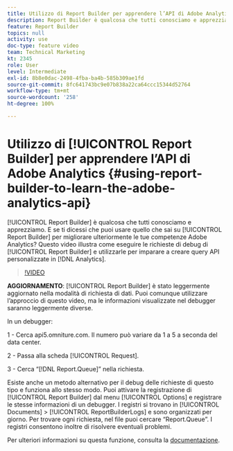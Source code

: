 ```yaml
---
title: Utilizzo di Report Builder per apprendere l’API di Adobe Analytics
description: Report Builder è qualcosa che tutti conosciamo e apprezziamo. E se ti dicessi che puoi usare quello che sai su Report Builder per migliorare ulteriormente le tue competenze Adobe Analytics? Questo video illustra come eseguire le richieste di debug di Report Builder e utilizzarle per imparare a creare query API personalizzate in Analytics.
feature: Report Builder
topics: null
activity: use
doc-type: feature video
team: Technical Marketing
kt: 2345
role: User
level: Intermediate
exl-id: 8b8e0dac-2498-4fba-ba4b-585b309ae1fd
source-git-commit: 8fc641743bc9e07b838a22ca64ccc15344d52764
workflow-type: tm+mt
source-wordcount: '258'
ht-degree: 100%

---
```


# Utilizzo di [!UICONTROL Report Builder] per apprendere l’API di Adobe Analytics {#using-report-builder-to-learn-the-adobe-analytics-api}

[!UICONTROL Report Builder] è qualcosa che tutti conosciamo e apprezziamo. E se ti dicessi che puoi usare quello che sai su [!UICONTROL Report Builder] per migliorare ulteriormente le tue competenze Adobe Analytics? Questo video illustra come eseguire le richieste di debug di [!UICONTROL Report Builder] e utilizzarle per imparare a creare query API personalizzate in [!DNL Analytics].

>[!VIDEO](https://video.tv.adobe.com/v/25442/?quality=12&learn=on)

**AGGIORNAMENTO**: [!UICONTROL Report Builder] è stato leggermente aggiornato nella modalità di richiesta di dati. Puoi comunque utilizzare l’approccio di questo video, ma le informazioni visualizzate nel debugger saranno leggermente diverse.

In un debugger:

1 - Cerca api5.omniture.com. Il numero può variare da 1 a 5 a seconda del data center.

2 - Passa alla scheda [!UICONTROL Request].

3 - Cerca “[!DNL Report.Queue]” nella richiesta.

Esiste anche un metodo alternativo per il debug delle richieste di questo tipo e funziona allo stesso modo. Puoi attivare la registrazione di [!UICONTROL Report Builder] dal menu [!UICONTROL Options] e registrare le stesse informazioni di un debugger. I registri si trovano in [!UICONTROL Documents] > [!UICONTROL ReportBuilderLogs] e sono organizzati per giorno. Per trovare ogni richiesta, nel file puoi cercare “Report.Queue”. I registri consentono inoltre di risolvere eventuali problemi.

Per ulteriori informazioni su questa funzione, consulta la [documentazione](https://www.adobe.io/).
